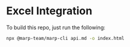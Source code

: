 # Excel Integration

To build this repo, just run the following:

```bash
npx @marp-team/marp-cli api.md -o index.html
```